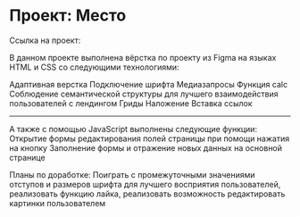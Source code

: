 Проект: Место
=====================

Ссылка на проект: 

В данном проекте выполнена вёрстка по проекту из Figma на языках HTML и CSS со следующими технологиями:

Адаптивная верстка Подключение шрифта Медиазапросы Функция calc Соблюдение семантической структуры для лучшего взаимодействия пользователей с лендингом Гриды Наложение Вставка ссылок
***
А также с помощью JavaScript выполнены следующие функции:
Открытие формы редактирования полей страницы при помощи нажатия на кнопку
Заполнение формы и отражение новых данных на основной странице

Планы по доработке: Поиграть с промежуточными значениями отступов и размеров шрифта для лучшего восприятия пользователей, реализовать функцию лайка, реализовать возможность редактировать картинки пользователем


